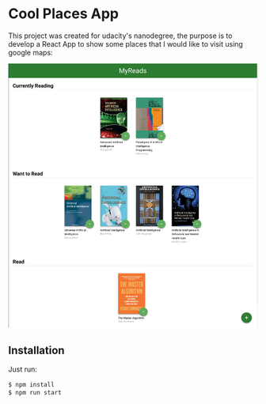 # Cool Places App

This project was created for udacity's nanodegree, the purpose is to develop a React App to show some places that I would like to visit using google maps:

<p align="center">
  <img alt="cool places app" src="https://raw.githubusercontent.com/jrabello/my-reads/master/src/img/app.png"/>
</p>

## Installation
Just run:
```shell
$ npm install
$ npm run start
```
